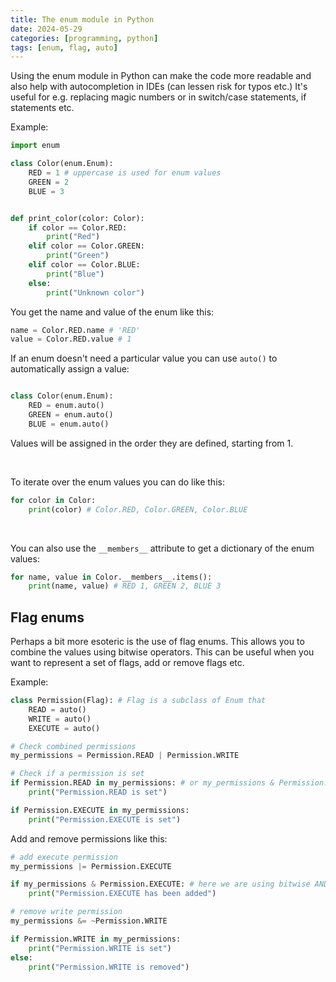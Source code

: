 ```yaml
---
title: The enum module in Python
date: 2024-05-29
categories: [programming, python]
tags: [enum, flag, auto]
---
```

    
Using the enum module in Python can make the code more readable and also help with autocompletion in IDEs (can lessen risk for typos etc.) It's useful for e.g. replacing magic numbers or in switch/case statements, if statements etc.

Example:
```python
import enum

class Color(enum.Enum):
    RED = 1 # uppercase is used for enum values
    GREEN = 2
    BLUE = 3


def print_color(color: Color):
    if color == Color.RED:
        print("Red")
    elif color == Color.GREEN:
        print("Green")
    elif color == Color.BLUE:
        print("Blue")
    else:
        print("Unknown color")
```

You get the name and value of the enum like this:
```python
name = Color.RED.name # 'RED'
value = Color.RED.value # 1
```

If an enum doesn't need a particular value you can use `auto()` to automatically assign a value:
```python

class Color(enum.Enum):
    RED = enum.auto()
    GREEN = enum.auto()
    BLUE = enum.auto()
```
Values will be assigned in the order they are defined, starting from 1.

<br>

To iterate over the enum values you can do like this:
```python
for color in Color:
    print(color) # Color.RED, Color.GREEN, Color.BLUE
```
<br>

You can also use the `__members__` attribute to get a dictionary of the enum values:
```python
for name, value in Color.__members__.items():
    print(name, value) # RED 1, GREEN 2, BLUE 3
```

## Flag enums
Perhaps a bit more esoteric is the use of flag enums. This allows you to combine the values using bitwise operators. This can be useful when you want to represent a set of flags, add or remove flags etc.

Example:
```python
class Permission(Flag): # Flag is a subclass of Enum that 
    READ = auto()
    WRITE = auto()
    EXECUTE = auto()

# Check combined permissions
my_permissions = Permission.READ | Permission.WRITE 

# Check if a permission is set
if Permission.READ in my_permissions: # or my_permissions & Permission.READ. Both are same, however the former is more readable but the latter is more efficient. Generally we go for the more readable one since when using python we are generally more concerned about readability than efficiency.
    print("Permission.READ is set")

if Permission.EXECUTE in my_permissions:
    print("Permission.EXECUTE is set")

```
Add and remove permissions like this:
```python
# add execute permission
my_permissions |= Permission.EXECUTE

if my_permissions & Permission.EXECUTE: # here we are using bitwise AND operator just for illustration. We should generally use the more readable option
    print("Permission.EXECUTE has been added")

# remove write permission
my_permissions &= ~Permission.WRITE

if Permission.WRITE in my_permissions:
    print("Permission.WRITE is set")
else:
    print("Permission.WRITE is removed")
```